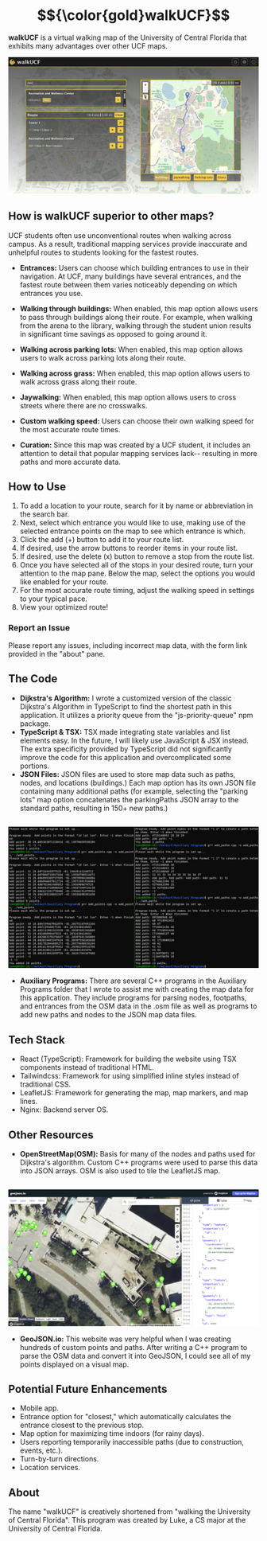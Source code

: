 # $${\color{gold}walkUCF}$$
**walkUCF** is a virtual walking map of the University of Central Florida that exhibits many advantages over other UCF maps.  
  
![Homepage Screenshot](images/homepage.png)

## How is walkUCF superior to other maps?
UCF students often use unconventional routes when walking across campus. As a result, traditional mapping services provide inaccurate and unhelpful routes to students looking for the fastest routes.
- **Entrances:** Users can choose which building entrances to use in their navigation. At UCF, many buildings have several entrances, and the fastest route between them varies noticeably depending on which entrances you use.

- **Walking through buildings:** When enabled, this map option allows users to pass through buildings along their route. For example, when walking from the arena to the library, walking through the student union results in significant time savings as opposed to going around it.

- **Walking across parking lots:** When enabled, this map option allows users to walk across parking lots along their route.

- **Walking across grass:** When enabled, this map option allows users to walk across grass along their route.

- **Jaywalking:** When enabled, this map option allows users to cross streets where there are no crosswalks.

- **Custom walking speed:** Users can choose their own walking speed for the most accurate route times.

- **Curation:** Since this map was created by a UCF student, it includes an attention to detail that popular mapping services lack-- resulting in more paths and more accurate data.

## How to Use
1. To add a location to your route, search for it by name or abbreviation in the search bar.
2. Next, select which entrance you would like to use, making use of the selected entrance points on the map to see which
entrance is which.
3. Click the add (+) button to add it to your route list.
4. If desired, use the arrow buttons to reorder items in your route list.
5. If desired, use the delete (x) button to remove a stop from the route list. 
6. Once you have selected all of the stops in your desired route, turn your attention to the map pane. Below the map,
select the options you would like enabled for your route.
7. For the most accurate route timing, adjust the walking speed in settings to your typical pace.
8. View your optimized route!

### Report an Issue
Please report any issues, including incorrect map data, with the form link provided in the "about" pane. 

## The Code
- **Dijkstra's Algorithm:** I wrote a customized version of the classic Dijkstra's Algorithm in TypeScript to find the shortest path in this application. It utilizes a priority queue from the "js-priority-queue" npm package.
- **TypeScript & TSX:** TSX made integrating state variables and list elements easy. 
In the future, I will likely use JavaScript & JSX instead. The extra specificity provided by TypeScript did not significantly improve the code for this application and overcomplicated some portions.
- **JSON Files:** JSON files are used to store map data such as paths, nodes, and locations (buildings.) Each map option has its own JSON file containing many additional paths (for example, selecting
the "parking lots" map option concatenates the parkingPaths JSON array to the standard paths, resulting in 150+ new paths.)
## 
![Auxiliary Programs Screenshot](images/auxprogs.png)

- **Auxiliary Programs:** There are several C++ programs in the Auxiliary Programs folder that I wrote to assist me with creating the map data for this application. They include programs for parsing nodes, footpaths, and entrances from the OSM
data in the .osm file as well as programs to add new paths and nodes to the JSON map data files.

## Tech Stack
- React (TypeScript): Framework for building the website using TSX components instead of traditional HTML.
- Tailwindcss: Framework for using simplified inline styles instead of traditional CSS.
- LeafletJS: Framework for generating the map, map markers, and map lines.
- Nginx: Backend server OS.

## Other Resources
- **OpenStreetMap(OSM):** Basis for many of the nodes and paths used for Dijkstra's algorithm. Custom C++ programs were used to parse this data into JSON arrays. OSM is also used to tile the LeafletJS map.

## 
![Geojson Screenshot](images/geojson.png)

- **GeoJSON.io:** This website was very helpful when I was creating hundreds of custom points and paths. After writing a C++ program to parse the OSM data and convert it into GeoJSON, I could see all
of my points displayed on a visual map.

## Potential Future Enhancements
- Mobile app.
- Entrance option for "closest," which automatically calculates the entrance closest to the previous stop.
- Map option for maximizing time indoors (for rainy days).
- Users reporting temporarily inaccessible paths (due to construction, events, etc.).
- Turn-by-turn directions.
- Location services.

## About
The name "walkUCF" is creatively shortened from "walking the University of Central Florida". This program was created by Luke, a CS major at the University of Central Florida.
